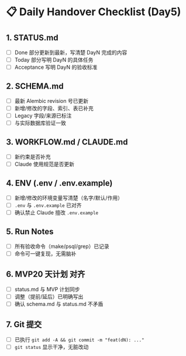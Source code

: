 # 📋 Daily Handover Checklist (Day5)

## 1. STATUS.md

- [ ] Done 部分更新到最新，写清楚 DayN 完成的内容
- [ ] Today 部分写明 DayN 的具体任务
- [ ] Acceptance 写明 DayN 的验收标准

## 2. SCHEMA.md

- [ ] 最新 Alembic revision 号已更新
- [ ] 新增/修改的字段、索引、表已补充
- [ ] Legacy 字段/来源已标注
- [ ] 与实际数据库验证一致

## 3. WORKFLOW.md / CLAUDE.md

- [ ] 新约束是否补充
- [ ] Claude 使用规范是否更新

## 4. ENV (.env / .env.example)

- [ ] 新增/修改的环境变量写清楚（名字/默认/作用）
- [ ] `.env` 与 `.env.example` 已对齐
- [ ] 确认禁止 Claude 擅改 `.env.example`

## 5. Run Notes

- [ ] 所有验收命令（make/psql/grep）已记录
- [ ] 命令可一键复现，无需脑补

## 6. MVP20 天计划 对齐

- [ ] status.md 与 MVP 计划同步
- [ ] 调整（提前/延后）已明确写出
- [ ] 确认 schema.md 与 status.md 不矛盾

## 7. Git 提交

- [ ] 已执行 `git add -A && git commit -m "feat(dN): ..."`
- [ ] `git status` 显示干净，无脏改动
